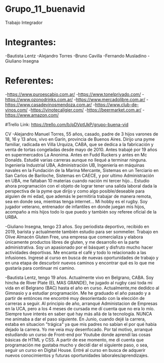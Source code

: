 # Grupo_11_buenavid
Trabajo Integrador

# Integrantes:
-Bautista Lentz
-Alejandro Torres
-Bruno Cavilla
-Fernando Musladino
-Giuliano Insegna 


# Referentes:
-https://www.puroescabio.com.ar/
-https://www.tonelprivado.com/
-https://www.ozonodrinks.com.ar/
-https://www.mercadolibre.com.ar/
-https://www.casadevinosmendoza.com.ar/
-https://www.club-de-vinos.com/
-https://vinotecaligier.com/
-https://beermarket.com.ar/
-https://www.amazon.com/


#Trello
Link: https://trello.com/b/pDVptUkP/grupo-buena-vid

CV
-Alejandro Manuel Torres, 55 años, casado, padre de 3 hijos varones de 18, 16 y 13 años, vivo en Garín, provincia de Buenos Aires. Dirijo una pyme familiar, radicada en Villa Urquiza, CABA, que se dedica a la fabricación y venta de tortas congeladas desde mayo de 2010. Antes trabajé por 19 años en supermercados La Anonima. Antes en Fudd Ruckers y antes en Mc Donalds. Estudié varias carreras aunque no llequé a terminar ninguna. Ingeniería Industrial UBA, Administración UB, Ingeniería en máquinas navales en la Fundación de la Marina Mercante, Sistemas en un Terciario en San Carlos de Bariloche, Sistemas en CAECE, y por ultimo Administración en UBA, me faltaban 10 materias cuando nación mi tercer hijo...
Estudio ahora programación con el objeto de lograr tener una salida laboral dada la perspectiva de la pyme que dirijo y como algo posible/deseable para alguien de mi edad, que además le permitiría trabajar de manera remota, sea en donde sea, mientras tenga internet...
Mi hobby es el rugby. Soy jugador veterano, entrenador de infantiles en donde juegan mis hijos, acompaño a mis hijos todo lo que puedo y también soy referee oficial de la URBA.

-Giuliano Insegna, tengo 23 años. Soy periodista deportivo, recibido en 2019, barista y actualmente también estudio para ser sommelier. Trabajo en Olive Almacén Gluten Free, una empresa que comercializa y elabora únicamente productos libres de gluten, y me desarrollo en la parte administrativa. 
Soy un apasionado por el básquet y disfruto mucho hacer actividades deportivas. Me encanta el café y todo lo relacionado a las infusiones. 
Ingresé al curso en busca de nuevas oportunidades de trabajo y en una etapa de descurbrir nuevos caminos y encontrar qué es lo que me gustaría para continuar mi camino.

-Bautista Lentz, tengo 19 años. Actualmente vivo en Belgrano, CABA. Soy hincha de River Plate (EL MAS GRANDE), he jugado al rugby casi toda mi vida en el Belgrano (BAC) hasta el año en curso. Actualmente,me dedidco al Gimnasio y a estudiar programación.
 Me he graduado el año pasado y a partir de entónces me encontré muy desorientado con la elección de carreras a seguir. Al principio de año, arranqué Administacion de Empresas en la UCA, pero a los 4 meses de cursada me dí cuenta que no era lo mío. Siempre tuve interés en saber qué hay más allá de la tecnología. NUNCA me animaba a dar el paso siguiente. En Junio, cuando dejé la carrera, estaba en situacion "trágica" ya que mis padres no sabían el por qué había dejado la carrera. Yo me veia muy desenfocado. Por tal motivo, arranqué estudiando un curso de Front-end por Youtube donde aprendí las cosas básicas de HTML y CSS. A partir de ese momento, me dí cuenta que programación me gustaba mucho y decidí dar el siguiente paso, o sea, seguir un curso en Digital House. 
Entré al curso en busca de adquerir nuevos conocimientos y futuras oportunidades laborales/aprendizajes. 
